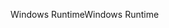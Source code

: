 <span data-ttu-id="5ea1a-101">Windows Runtime</span><span class="sxs-lookup"><span data-stu-id="5ea1a-101">Windows Runtime</span></span>